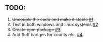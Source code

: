 ## TODO:
1. ~~Uncouple the code and make it stable [#1](https://github.com/adam-dorin/lbry-sdk-node/issues/1)~~
2. Test in both windows and linux systems [#2](https://github.com/adam-dorin/lbry-sdk-node/issues/2)
3. ~~Create npm package [#3](https://github.com/adam-dorin/lbry-sdk-node/issues/3)~~
4. Add fluff badges for counts etc. [#4](https://github.com/adam-dorin/lbry-sdk-node/issues/4)